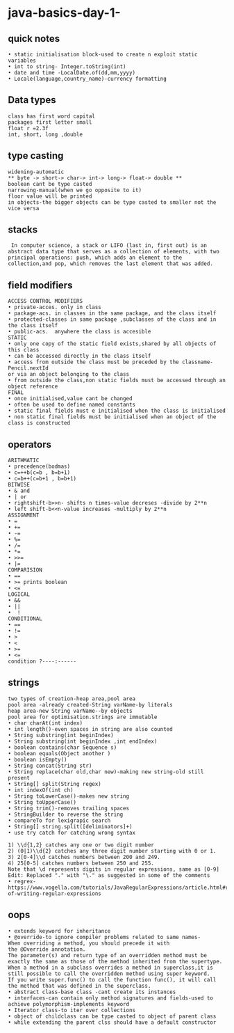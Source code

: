 # java-basics-day-1-
## quick notes
	• static initialisation block-used to create n exploit static variables
	• int to string- Integer.toString(int)
	• date and time -LocalDate.of(dd,mm,yyyy)
	• Locale(language,country_name)-currency formatting
 ## Data types
    class has first word capital
    packages first letter small
    float r =2.3f
    int, short, long ,double
## type casting
    widening-automatic
    ** byte -> short-> char-> int-> long-> float-> double **
	boolean cant be type casted
	narrowing-manual(when we go opposite to it)
	floor value will be printed
	in objects-the bigger objects can be type casted to smaller not the vice versa
## stacks
	 In computer science, a stack or LIFO (last in, first out) is an abstract data type that serves as a collection of elements, with two principal operations: push, which adds an element to the collection,and pop, which removes the last element that was added.
## field modifiers
	ACCESS CONTROL MODIFIERS
	• private-acces. only in class
	• package-acs. in classes in the same package, and the class itself
	• protected-classes in same package ,subclasses of the class and in the class itself
	• public-acs.  anywhere the class is accesible
	STATIC
	• only one copy of the static field exists,shared by all objects of this class
	• can be accessed directly in the class itself
	• access from outside the class must be preceded by the classname-Pencil.nextId
	or via an object belonging to the class
	• from outside the class,non static fields must be accessed through an object reference
	FINAL
	• once initialised,value cant be changed
	• often be used to define named constants
	• static final fields must e initialised when the class is initialised
	• non static final fields must be initialised when an object of the class is constructed
## operators
	ARITHMATIC 
	• precedence(bodmas)
	• c=++b(c=b , b=b+1)
	• c=b++(c=b+1 , b=b+1)
	BITWISE
	• & and
	• | or
	• rightshift-b>>n- shifts n times-value decreses -divide by 2**n
	• left shift-b<<n-value increases -multiply by 2**n
	ASSIGNMENT 
	• =
	• +=
	• -=
	• %=
	• /=
	• *=
	• >>=
	• |=
	COMPARISION
	• ==
	• >= prints boolean
	• <=
	LOGICAL
	• && 
	• ||
	•  !
	CONDITIONAL
	• ==
	• !=
	• >
	• <
	• >=
	• <= 
	condition ?----:------

## strings
	two types of creation-heap area,pool area
	pool area -already created-String varName-by literals
	heap area-new String varName--by objects
	pool area for optimisation.strings are immutable
	• char charAt(int index)
	• int length()-even spaces in string are also counted
	• String substring(int beginIndex)
	• String substring(int beginIndex ,int endIndex)
	• boolean contains(char Sequence s)
	• boolean equals(Object another )
	• boolean isEmpty()
	• String concat(String str)
	• String replace(char old,char new)-making new string-old still present
	• String[] split(String regex)
	• int indexOf(int ch)
	• String toLowerCase()-makes new string
	• String toUpperCase()
	• String trim()-removes trailing spaces
	• StringBuilder to reverse the string
	• compareTo for lexigrapic search
	• String[] string.split([deliminators]+)
	• use try catch for catching wrong syntax
	
	1) \\d{1,2} catches any one or two digit number
	2) (0|1)\\d{2} catches any three digit number starting with 0 or 1.
	3) 2[0-4]\\d catches numbers between 200 and 249.
	4) 25[0-5] catches numbers between 250 and 255.
	Note that \d represents digits in regular expressions, same as [0-9]
	Edit: Replaced "." with "\." as suggested in some of the comments
	• regrex-https://www.vogella.com/tutorials/JavaRegularExpressions/article.html#rules-of-writing-regular-expressions
	
## oops
	• extends keyword for inheritance
	• @override-to ignore compiler problems related to same names-
	When overriding a method, you should precede it with the @Override annotation.
	The parameter(s) and return type of an overridden method must be exactly the same as those of the method inherited from the supertype.
	When a method in a subclass overrides a method in superclass,it is still possible to call the overridden method using super keyword.
	If you write super.func() to call the function func(), it will call the method that was defined in the superclass.
	• abstract class-base class -cant create its instances
	• interfaces-can contain only method signatures and fields-used to achieve polymorphism-implements keyword 
	• Iterator class-to iter over collections
	• object of childclass can be type casted to object of parent class
	• while extending the parent clss should have a default constructor




	
	
	





